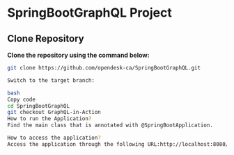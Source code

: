 # SpringBootGraphQL Project

## Clone Repository

**Clone the repository using the command below:**

```bash
git clone https://github.com/opendesk-ca/SpringBootGraphQL.git

Switch to the target branch:

bash
Copy code
cd SpringBootGraphQL
git checkout GraphQL-in-Action
How to run the Application?
Find the main class that is annotated with @SpringBootApplication.

How to access the application?
Access the application through the following URL:http://localhost:8080/graphql
